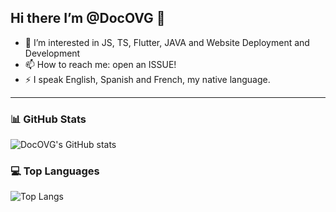 ## Hi there I’m @DocOVG 👋
- 👀 I’m interested in JS, TS, Flutter, JAVA and Website Deployment and Development
- 📫 How to reach me: open an ISSUE!
- ⚡ I speak English, Spanish and French, my native language.

---

### 📊 GitHub Stats
![DocOVG's GitHub stats](https://github-readme-stats.vercel.app/api?username=DocOVG&hide=contribs&show_icons=true&theme=radical)
### 💻 Top Languages
![Top Langs](https://github-readme-stats.vercel.app/api/top-langs/?username=DocOVG&layout=compact&theme=radical)

<!--
**docovg/DocOVG** is a ✨ _special_ ✨ repository because its `README.md` (this file) appears on your GitHub profile.

Here are some ideas to get you started:

- 🔭 I’m currently working on ...
- 🌱 I’m currently learning ...
- 👯 I’m looking to collaborate on ...
- 🤔 I’m looking for help with ...
- 💬 Ask me about ...
- 📫 How to reach me: ...
- 😄 Pronouns: ...
- ⚡ Fun fact: ...
-->
